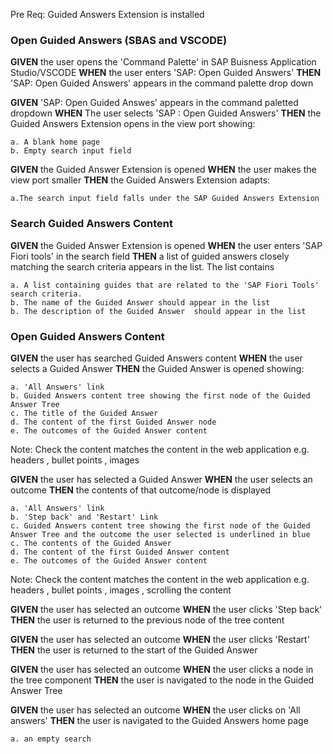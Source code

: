 
Pre Req: Guided Answers Extension is installed


### Open Guided Answers (SBAS and VSCODE)

**GIVEN** the user opens the 'Command Palette' in SAP Buisness Application Studio/VSCODE
**WHEN** the user enters 'SAP: Open Guided Answers'
**THEN** 'SAP: Open Guided Answers' appears in the command palette drop down


**GIVEN** 'SAP: Open Guided Answes' appears in the command paletted dropdown 
**WHEN** The user selects 'SAP : Open Guided Answers' 
**THEN** the Guided Answers Extension opens in the view port showing: 

    a. A blank home page 
    b. Empty search input field

**GIVEN** the Guided Answer Extension is opened
**WHEN** the user makes the view port smaller 
**THEN** the Guided Answers Extension adapts:
  
    a.The search input field falls under the SAP Guided Answers Extension 

### Search Guided Answers Content

**GIVEN** the Guided Answer Extension is opened
**WHEN** the user enters 'SAP Fiori tools' in the search field
**THEN** a list of guided answers closely matching the search criteria appears in the list. The list contains 

    a. A list containing guides that are related to the 'SAP Fiori Tools' search criteria.
    b. The name of the Guided Answer should appear in the list 
    b. The description of the Guided Answer  should appear in the list



### Open Guided Answers Content 

**GIVEN** the user has searched Guided Answers content
**WHEN**  the user selects a Guided Answer
**THEN** the Guided Answer is opened showing:

    a. 'All Answers' link
    b. Guided Answers content tree showing the first node of the Guided Answer Tree
    c. The title of the Guided Answer
    d. The content of the first Guided Answer node
    e. The outcomes of the Guided Answer content 

Note: Check the content matches the content in the web application e.g. headers , bullet points , images 

**GIVEN** the user has selected a Guided Answer 
**WHEN**  the user selects an outcome 
**THEN** the contents of that outcome/node is displayed

    a. 'All Answers' link
    b. 'Step back' and 'Restart' Link 
    c. Guided Answers content tree showing the first node of the Guided Answer Tree and the outcome the user selected is underlined in blue 
    c. The contents of the Guided Answer
    d. The content of the first Guided Answer content 
    e. The outcomes of the Guided Answer content 
    
Note: Check the content matches the content in the web application e.g. headers , bullet points , images , scrolling the content

**GIVEN** the user has selected an outcome
**WHEN** the user clicks 'Step back' 
**THEN** the user is returned to the previous node of the tree content

**GIVEN** the user has selected an outcome
**WHEN** the user clicks 'Restart' 
**THEN** the user is returned to the start of the Guided Answer

**GIVEN** the user has selected an outcome
**WHEN** the user clicks a node in the tree component 
**THEN** the user is navigated to the node in the Guided Answer Tree 

**GIVEN** the user has selected an outcome
**WHEN** the user clicks on 'All answers' 
**THEN** the user is navigated to the Guided Answers home page
    
    a. an empty search 
